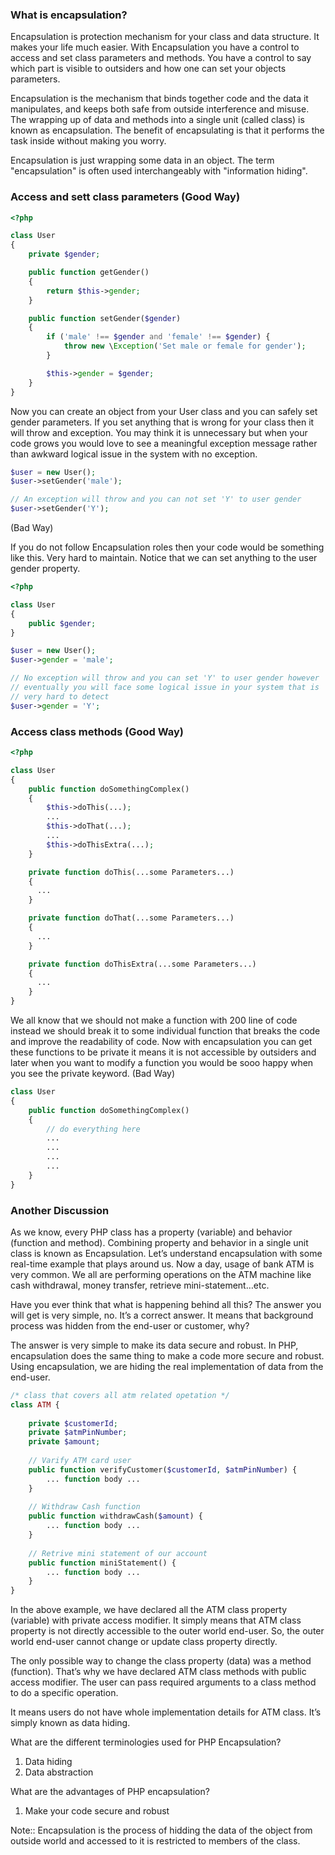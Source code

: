 ### What is encapsulation?
Encapsulation is protection mechanism for your class and data structure. It makes your life much easier. With Encapsulation you have a control to access and set class parameters and methods. You have a control to say which part is visible to outsiders and how one can set your objects parameters.

Encapsulation is the mechanism that binds together code and the data it manipulates, and keeps both safe from outside interference and misuse. The wrapping up of data and methods into a single unit (called class) is known as encapsulation. The benefit of encapsulating is that it performs the task inside without making you worry.

Encapsulation is just wrapping some data in an object. The term "encapsulation" is often used interchangeably with "information hiding".

### Access and sett class parameters (Good Way)

```php
<?php

class User
{
    private $gender;

    public function getGender()
    {
        return $this->gender;
    }

    public function setGender($gender)
    {
        if ('male' !== $gender and 'female' !== $gender) {
            throw new \Exception('Set male or female for gender');
        }

        $this->gender = $gender;
    }
}
```
Now you can create an object from your User class and you can safely set gender parameters. If you set anything that is wrong for your class then it will throw and exception. You may think it is unnecessary but when your code grows you would love to see a meaningful exception message rather than awkward logical issue in the system with no exception.
```php
$user = new User();
$user->setGender('male');

// An exception will throw and you can not set 'Y' to user gender
$user->setGender('Y');
```
(Bad Way)

If you do not follow Encapsulation roles then your code would be something like this. Very hard to maintain. Notice that we can set anything to the user gender property.
```php
<?php

class User
{
    public $gender;
}

$user = new User();
$user->gender = 'male';

// No exception will throw and you can set 'Y' to user gender however 
// eventually you will face some logical issue in your system that is 
// very hard to detect
$user->gender = 'Y';
```

### Access class methods (Good Way)
```php
<?php

class User
{
    public function doSomethingComplex()
    {
        $this->doThis(...);
        ...
        $this->doThat(...);
        ...
        $this->doThisExtra(...);
    }

    private function doThis(...some Parameters...)
    {
      ...
    }

    private function doThat(...some Parameters...)
    {
      ...
    }

    private function doThisExtra(...some Parameters...)
    {
      ...
    }
}
```
We all know that we should not make a function with 200 line of code instead we should break it to some individual function that breaks the code and improve the readability of code. Now with encapsulation you can get these functions to be private it means it is not accessible by outsiders and later when you want to modify a function you would be sooo happy when you see the private keyword.
(Bad Way)
```php
class User
{
    public function doSomethingComplex()
    {
        // do everything here
        ...
        ...
        ...
        ...
    }
}
```

### Another Discussion

As we know, every PHP class has a property (variable) and behavior (function and method). Combining property and behavior in a single unit class is known as Encapsulation.
Let’s understand encapsulation with some real-time example that plays around us. Now a day, usage of bank ATM is very common. We all are performing operations on the ATM machine like cash withdrawal, money transfer, retrieve mini-statement…etc.

Have you ever think that what is happening behind all this? The answer you will get is very simple, no. It’s a correct answer. It means that background process was hidden from the end-user or customer, why?

The answer is very simple to make its data secure and robust. In PHP, encapsulation does the same thing to make a code more secure and robust. Using encapsulation, we are hiding the real implementation of data from the end-user.

```php
/* class that covers all atm related opetation */
class ATM {
 
    private $customerId;
    private $atmPinNumber;
    private $amount;
 
    // Varify ATM card user
    public function verifyCustomer($customerId, $atmPinNumber) {
        ... function body ...
    }
 
    // Withdraw Cash function
    public function withdrawCash($amount) {
        ... function body ...
    }
 
    // Retrive mini statement of our account
    public function miniStatement() {
        ... function body ...
    }
}
```
In the above example, we have declared all the ATM class property (variable) with private access modifier. It simply means that ATM class property is not directly accessible to the outer world end-user. So, the outer world end-user cannot change or update class property directly.

The only possible way to change the class property (data) was a method (function). That’s why we have declared ATM class methods with public access modifier. The user can pass required arguments to a class method to do a specific operation.

It means users do not have whole implementation details for ATM class. It’s simply known as data hiding.

What are the different terminologies used for PHP Encapsulation?
1. Data hiding
2. Data abstraction

What are the advantages of PHP encapsulation?
1. Make your code secure and robust


Note:: Encapsulation is the process of hidding the data of the object from outside world and accessed to it is restricted to members of the class.

